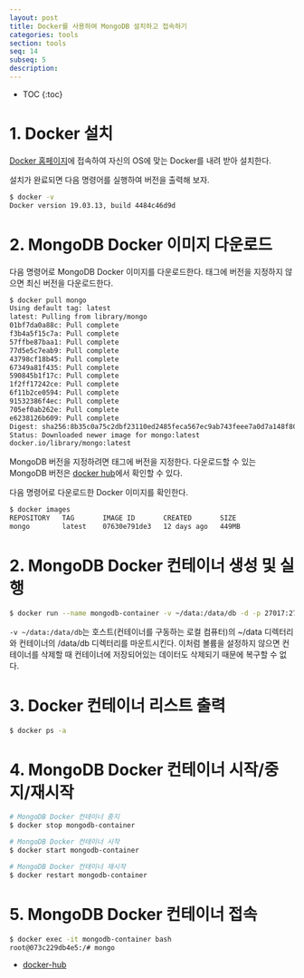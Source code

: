 ```yaml
---
layout: post
title: Docker를 사용하여 MongoDB 설치하고 접속하기
categories: tools
section: tools
seq: 14
subseq: 5
description:
---
```


* TOC
{:toc}

# 1. Docker 설치

[Docker 홈페이지](https://www.docker.com/products/docker-desktop)에 접속하여 자신의 OS에 맞는 Docker를 내려 받아 설치한다.

설치가 완료되면 다음 명령어를 실행하여 버전을 출력해 보자.

```bash
$ docker -v
Docker version 19.03.13, build 4484c46d9d
```

# 2. MongoDB Docker 이미지 다운로드

다음 명령어로 MongoDB Docker 이미지를 다운로드한다. 태그에 버전을 지정하지 않으면 최신 버전을 다운로드한다.

```bash
$ docker pull mongo
Using default tag: latest
latest: Pulling from library/mongo
01bf7da0a88c: Pull complete
f3b4a5f15c7a: Pull complete
57ffbe87baa1: Pull complete
77d5e5c7eab9: Pull complete
43798cf18b45: Pull complete
67349a81f435: Pull complete
590845b1f17c: Pull complete
1f2ff17242ce: Pull complete
6f11b2ce0594: Pull complete
91532386f4ec: Pull complete
705ef0ab262e: Pull complete
e6238126b609: Pull complete
Digest: sha256:8b35c0a75c2dbf23110ed2485feca567ec9ab743feee7a0d7a148f806daf5e86
Status: Downloaded newer image for mongo:latest
docker.io/library/mongo:latest
```

MongoDB 버전을 지정하려면 태그에 버전을 지정한다. 다운로드할 수 있는 MongoDB 버전은 [docker hub](https://hub.docker.com/_/mongo/?tab=tags)에서 확인할 수 있다.

다음 명령어로 다운로드한 Docker 이미지를 확인한다.

```bash
$ docker images
REPOSITORY   TAG       IMAGE ID       CREATED       SIZE
mongo        latest    07630e791de3   12 days ago   449MB
```

# 2. MongoDB Docker 컨테이너 생성 및 실행

```bash
$ docker run --name mongodb-container -v ~/data:/data/db -d -p 27017:27017 mongo
```

`-v ~/data:/data/db`는 호스트(컨테이너를 구동하는 로컬 컴퓨터)의 ~/data 디렉터리와 컨테이너의 /data/db 디렉터리를 마운트시킨다. 이처럼 볼륨을 설정하지 않으면 컨테이너를 삭제할 때 컨테이너에 저장되어있는 데이터도 삭제되기 때문에 복구할 수 없다.

<!-- 이때 위와 같이 에러가 발생하는데 이는 위 에러 메시지에서 설명하는 바와 같이 도커 앱의 Docker -> Preferences... -> Resources -> File Sharing에 /data 디렉터리를 등록하면 해결된다. -->

# 3. Docker 컨테이너 리스트 출력

```bash
$ docker ps -a
```

# 4. MongoDB Docker 컨테이너 시작/중지/재시작

```bash
# MongoDB Docker 컨테이너 중지
$ docker stop mongodb-container

# MongoDB Docker 컨테이너 시작
$ docker start mongodb-container

# MongoDB Docker 컨테이너 재시작
$ docker restart mongodb-container
```

# 5. MongoDB Docker 컨테이너 접속

```bash
$ docker exec -it mongodb-container bash
root@073c229db4e5:/# mongo
```

- [docker-hub](https://hub.docker.com/_/mongo?tab=description)
